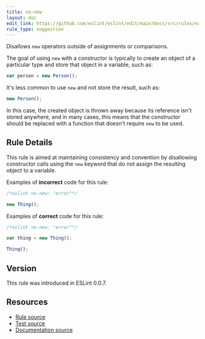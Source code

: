 ```yaml
---
title: no-new
layout: doc
edit_link: https://github.com/eslint/eslint/edit/main/docs/src/rules/no-new.md
rule_type: suggestion
---
```


Disallows `new` operators outside of assignments or comparisons.

The goal of using `new` with a constructor is typically to create an object of a particular type and store that object in a variable, such as:

```js
var person = new Person();
```

It's less common to use `new` and not store the result, such as:

```js
new Person();
```

In this case, the created object is thrown away because its reference isn't stored anywhere, and in many cases, this means that the constructor should be replaced with a function that doesn't require `new` to be used.

## Rule Details

This rule is aimed at maintaining consistency and convention by disallowing constructor calls using the `new` keyword that do not assign the resulting object to a variable.

Examples of **incorrect** code for this rule:

```js
/*eslint no-new: "error"*/

new Thing();
```

Examples of **correct** code for this rule:

```js
/*eslint no-new: "error"*/

var thing = new Thing();

Thing();
```

## Version

This rule was introduced in ESLint 0.0.7.

## Resources

* [Rule source](https://github.com/eslint/eslint/tree/HEAD/lib/rules/no-new.js)
* [Test source](https://github.com/eslint/eslint/tree/HEAD/tests/lib/rules/no-new.js)
* [Documentation source](https://github.com/eslint/eslint/tree/HEAD/docs/src/rules/no-new.md)
